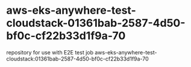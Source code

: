 # aws-eks-anywhere-test-cloudstack-01361bab-2587-4d50-bf0c-cf22b33d1f9a-70
repository for use with E2E test job aws-eks-anywhere-test-cloudstack:01361bab-2587-4d50-bf0c-cf22b33d1f9a-70
